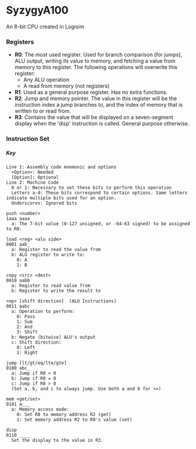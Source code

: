 # SyzygyA100
An 8-bit CPU created in Logisim  
  
### Registers
* __R0__: The most used register. Used for branch comparison (for jumps), ALU output, writing its value to memory, and fetching a value from memory to this register. The following operations will overwrite this register:
  * Any ALU operation
  * A read from memory (not registers)
* __R1__: Used as a general purpose register. Has no extra functions.
* __R2__: Jump and memory pointer. The value in this register will be the instruction index a jump branches to, and the index of memory that is written to or read from.
* __R3__: Contains the value that will be displayed on a seven-segment display when the \'disp\' instruction is called. General purpose otherwise.
  
  
### Instruction Set
##### Key
```
Line 1: Assembly code mnemonic and options
  <Option>: Needed
  [Option]: Optional
Line 2: Machine Code
  0 or 1: Necessary to set these bits to perform this operation
  Letters a-d: These bits correspond to certain options. Same letters indicate multiple bits used for an option.
  Underscores: Ignored bits
```
```
push <number>
1aaa aaaa
  a: The 7-bit value (0-127 unsigned, or -64-63 signed) to be assigned to R0.

load <reg> <alu side>
0001 aab_
  a: Register to read the value from
  b: ALU register to write to:
    0: A
    1: B

copy <src> <dest>
0010 aabb
  a: Register to read value from
  b: Register to write the result to
  
<op> [shift direction]  (ALU Instructions)
0011 aabc
  a: Operation to perform:
    0: Pass
    1: Sum
    2: And
    3: Shift
  b: Negate (bitwise) ALU's output
  c: Shift direction:
    0: Left
    1: Right

jump [lt/gt/eq/lte/gte]
0100 abc_
  a: Jump if R0 < 0
  b: Jump if R0 = 0
  c: Jump if R0 > 0
  (Set a, b, and c to always jump. Use both a and b for <=)

mem <get/set>
0101 a___
  a: Memory access mode:
    0: Set R0 to memory address R2 (get)
    1: Set memory address R2 to R0's value (set)

disp
0110 ____
  Set the display to the value in R3.
